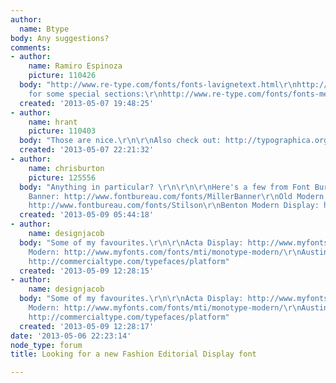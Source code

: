 ```yaml
---
author:
  name: Btype
body: Any suggestions?
comments:
- author:
    name: Ramiro Espinoza
    picture: 110426
  body: "http://www.re-type.com/fonts/fonts-lavignetext.html\r\nhttp://www.re-type.com/fonts/fonts-lavigne.html\r\n\r\nAnd
    for some special sections:\r\nhttp://www.re-type.com/fonts/fonts-medusa.html"
  created: '2013-05-07 19:48:25'
- author:
    name: hrant
    picture: 110403
  body: "Those are nice.\r\n\r\nAlso check out: http://typographica.org/typeface-reviews/ff-pitu/\r\n\r\nhhp\r\n"
  created: '2013-05-07 22:21:32'
- author:
    name: chrisburton
    picture: 125556
  body: "Anything in particular? \r\n\r\n\r\nHere's a few from Font Bureau.\r\n\r\nMiller
    Banner: http://www.fontbureau.com/fonts/MillerBanner\r\nOld Modern: http://www.fontbureau.com/fonts/OldModern\r\nStilson:
    http://www.fontbureau.com/fonts/Stilson\r\nBenton Modern Display: http://www.fontbureau.com/fonts/BentonModernDisplay"
  created: '2013-05-09 05:44:18'
- author:
    name: designjacob
  body: "Some of my favourites.\r\n\r\nActa Display: http://www.myfonts.com/fonts/dstype/acta-display/\r\nMonotype
    Modern: http://www.myfonts.com/fonts/mti/monotype-modern/\r\nAustin: http://commercialtype.com/typefaces/austin\r\nPlatform:
    http://commercialtype.com/typefaces/platform"
  created: '2013-05-09 12:28:15'
- author:
    name: designjacob
  body: "Some of my favourites.\r\n\r\nActa Display: http://www.myfonts.com/fonts/dstype/acta-display/\r\nMonotype
    Modern: http://www.myfonts.com/fonts/mti/monotype-modern/\r\nAustin: http://commercialtype.com/typefaces/austin\r\nPlatform:
    http://commercialtype.com/typefaces/platform"
  created: '2013-05-09 12:28:17'
date: '2013-05-06 22:23:14'
node_type: forum
title: Looking for a new Fashion Editorial Display font

---
```

